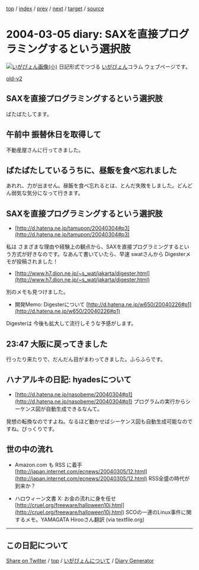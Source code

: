 [top](https://igapyon.github.io/diary/) 
 / [index](https://igapyon.github.io/diary/2004/index.html) 
 / [prev](https://igapyon.github.io/diary/2004/ig040304.html) 
 / [next](https://igapyon.github.io/diary/2004/ig040306.html) 
 / [target](https://igapyon.github.io/diary/2004/ig040305.html) 
 / [source](https://github.com/igapyon/diary/blob/gh-pages/2004/ig040305.html.src.md) 

2004-03-05 diary: SAXを直接プログラミングするという選択肢
=====================================================================================================
[![いがぴょん画像(小)](https://igapyon.github.io/diary/images/iga200306s.jpg "いがぴょん")](https://igapyon.github.io/diary/memo/memoigapyon.html) 日記形式でつづる [いがぴょん](https://igapyon.github.io/diary/memo/memoigapyon.html)コラム ウェブページです。

[old-v2](ig040305-orig.html)

## SAXを直接プログラミングするという選択肢

ばたばたしてます。


## 午前中 振替休日を取得して

不動産屋さんに行ってきました。

## ばたばたしているうちに、昼飯を食べ忘れました

あれれ、力が出ません。昼飯を食べ忘れるとは、とんだ失敗をしました。どんどん弱気な気分になって行きます。

## SAXを直接プログラミングするという選択肢

* [http://d.hatena.ne.jp/tamupon/20040304#p3](http://d.hatena.ne.jp/tamupon/20040304#p3)

私は さまざまな理由や経験上の観点から、SAXを直接プログラミングするという方式が好きなのです。なあんて書いていたら、早速 swatさんから Digesterメモが投稿されました！

* [http://www.h7.dion.ne.jp/~s_wat/jakarta/digester.html](http://www.h7.dion.ne.jp/~s_wat/jakarta/digester.html)

別のメモも見つけました。

* 開発Memo: Digesterについて
  [http://d.hatena.ne.jp/w650/20040226#p1](http://d.hatena.ne.jp/w650/20040226#p1)

Digesterは 今後も拡大して流行しそうな予感がします。

## 23:47 大阪に戻ってきました

行ったり来たりで、だんだん目がまわってきました。ふらふらです。

## ハナアルキの日記: hyadesについて

* [http://d.hatena.ne.jp/nasobeme/20040304#p1](http://d.hatena.ne.jp/nasobeme/20040304#p1)
  プログラムの実行からシーケンス図が自動生成できるなんて。

発想の転換なのですよね。なるほど動かせばシーケンス図も自動生成可能なのですね。びっくりです。

## 世の中の流れ

* Amazon.com も RSS に着手
  [http://japan.internet.com/ecnews/20040305/12.html](http://japan.internet.com/ecnews/20040305/12.html)
  RSS全盛の時代が到来か？
  
* ハロウィーン文書 X: お金の流れに身を任せ
  [http://cruel.org/freeware/halloween10j.html](http://cruel.org/freeware/halloween10j.html)
  SCOの一連のLinux事件に関するメモ。YAMAGATA Hirooさん翻訳 (via textfile.org)

----------------------------------------------------------------------------------------------------

## この日記について

[Share on Twitter](https://twitter.com/intent/tweet?hashtags=igapyon%2Cdiary%2C%E3%81%84%E3%81%8C%E3%81%B4%E3%82%87%E3%82%93&text=SAX%E3%82%92%E7%9B%B4%E6%8E%A5%E3%83%97%E3%83%AD%E3%82%B0%E3%83%A9%E3%83%9F%E3%83%B3%E3%82%B0%E3%81%99%E3%82%8B%E3%81%A8%E3%81%84%E3%81%86%E9%81%B8%E6%8A%9E%E8%82%A2&url=https%3A%2F%2Figapyon.github.io%2Fdiary%2F2004%2Fig040305.html) / [top](https://igapyon.github.io/diary/) / [いがぴょんについて](https://igapyon.github.io/diary/memo/memoigapyon.html) / [Diary Generator](https://github.com/igapyon/igapyonv3)
